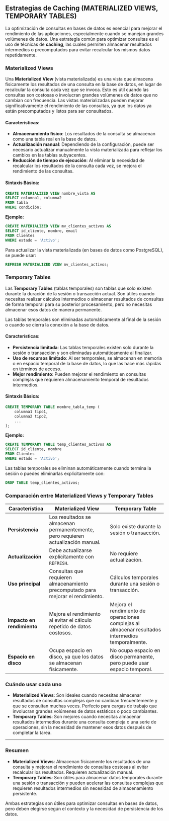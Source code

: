 
## Estrategias de Caching (MATERIALIZED VIEWS, TEMPORARY TABLES)

La optimización de consultas en bases de datos es esencial para mejorar el rendimiento de las aplicaciones, especialmente cuando se manejan grandes volúmenes de datos. Una estrategia común para optimizar consultas es el uso de técnicas de **caching**, las cuales permiten almacenar resultados intermedios o precomputados para evitar recalcular los mismos datos repetidamente.

### **Materialized Views**

Una **Materialized View** (vista materializada) es una vista que almacena físicamente los resultados de una consulta en la base de datos, en lugar de recalcular la consulta cada vez que se invoca. Esto es útil cuando las consultas son costosas o involucran grandes volúmenes de datos que no cambian con frecuencia. Las vistas materializadas pueden mejorar significativamente el rendimiento de las consultas, ya que los datos ya están precomputados y listos para ser consultados.

#### Características:
- **Almacenamiento físico**: Los resultados de la consulta se almacenan como una tabla real en la base de datos.
- **Actualización manual**: Dependiendo de la configuración, puede ser necesario actualizar manualmente la vista materializada para reflejar los cambios en las tablas subyacentes.
- **Reducción de tiempo de ejecución**: Al eliminar la necesidad de recalcular los resultados de la consulta cada vez, se mejora el rendimiento de las consultas.

#### Sintaxis Básica:
```sql
CREATE MATERIALIZED VIEW nombre_vista AS
SELECT columna1, columna2
FROM tabla
WHERE condición;
```

**Ejemplo:**
```sql
CREATE MATERIALIZED VIEW mv_clientes_activos AS
SELECT id_cliente, nombre, email
FROM Clientes
WHERE estado = 'Activo';
```

Para actualizar la vista materializada (en bases de datos como PostgreSQL), se puede usar:
```sql
REFRESH MATERIALIZED VIEW mv_clientes_activos;
```

### **Temporary Tables**

Las **Temporary Tables** (tablas temporales) son tablas que solo existen durante la duración de la sesión o transacción actual. Son útiles cuando necesitas realizar cálculos intermedios o almacenar resultados de consultas de forma temporal para su posterior procesamiento, pero no necesitas almacenar esos datos de manera permanente. 

Las tablas temporales son eliminadas automáticamente al final de la sesión o cuando se cierra la conexión a la base de datos.

#### Características:
- **Persistencia limitada**: Las tablas temporales existen solo durante la sesión o transacción y son eliminadas automáticamente al finalizar.
- **Uso de recursos limitado**: Al ser temporales, se almacenan en memoria o en espacio temporal de la base de datos, lo que las hace más rápidas en términos de acceso.
- **Mejor rendimiento**: Pueden mejorar el rendimiento en consultas complejas que requieren almacenamiento temporal de resultados intermedios.

#### Sintaxis Básica:
```sql
CREATE TEMPORARY TABLE nombre_tabla_temp (
    columna1 tipo1,
    columna2 tipo2,
    ...
);
```

**Ejemplo:**
```sql
CREATE TEMPORARY TABLE temp_clientes_activos AS
SELECT id_cliente, nombre
FROM Clientes
WHERE estado = 'Activo';
```

Las tablas temporales se eliminan automáticamente cuando termina la sesión o puedes eliminarlas explícitamente con:
```sql
DROP TABLE temp_clientes_activos;
```

### **Comparación entre Materialized Views y Temporary Tables**

| Característica              | Materialized View                        | Temporary Table                         |
|-----------------------------|------------------------------------------|-----------------------------------------|
| **Persistencia**             | Los resultados se almacenan permanentemente, pero requieren actualización manual. | Solo existe durante la sesión o transacción. |
| **Actualización**            | Debe actualizarse explícitamente con `REFRESH`. | No requiere actualización.             |
| **Uso principal**            | Consultas que requieren almacenamiento precomputado para mejorar el rendimiento. | Cálculos temporales durante una sesión o transacción. |
| **Impacto en rendimiento**   | Mejora el rendimiento al evitar el cálculo repetido de datos costosos. | Mejora el rendimiento de operaciones complejas al almacenar resultados intermedios temporalmente. |
| **Espacio en disco**         | Ocupa espacio en disco, ya que los datos se almacenan físicamente. | No ocupa espacio en disco permanente, pero puede usar espacio temporal. |

### **Cuándo usar cada uno**

- **Materialized Views**: Son ideales cuando necesitas almacenar resultados de consultas complejas que no cambian frecuentemente y que se consultan muchas veces. Perfecto para cargas de trabajo que involucran grandes volúmenes de datos estáticos o poco cambiantes.
- **Temporary Tables**: Son mejores cuando necesitas almacenar resultados intermedios durante una consulta compleja o una serie de operaciones, sin la necesidad de mantener esos datos después de completar la tarea.

---

### **Resumen**

- **Materialized Views**: Almacenan físicamente los resultados de una consulta y mejoran el rendimiento de consultas costosas al evitar recalcular los resultados. Requieren actualización manual.
- **Temporary Tables**: Son útiles para almacenar datos temporales durante una sesión o transacción y pueden acelerar las consultas complejas que requieren resultados intermedios sin necesidad de almacenamiento persistente.

Ambas estrategias son útiles para optimizar consultas en bases de datos, pero deben elegirse según el contexto y la necesidad de persistencia de los datos.

